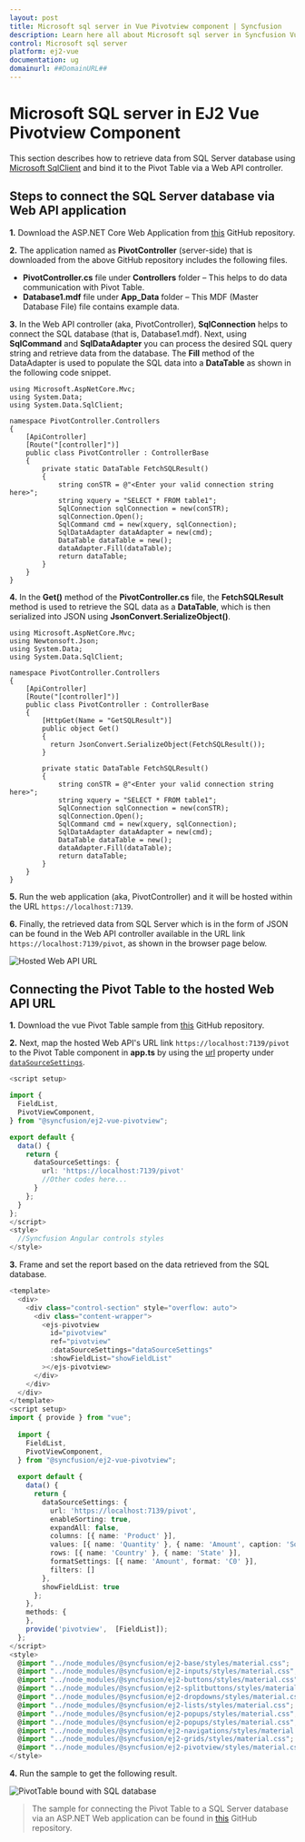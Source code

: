 ```yaml
---
layout: post
title: Microsoft sql server in Vue Pivotview component | Syncfusion
description: Learn here all about Microsoft sql server in Syncfusion Vue Pivotview component of Syncfusion Essential JS 2 and more.
control: Microsoft sql server 
platform: ej2-vue
documentation: ug
domainurl: ##DomainURL##
---
```


# Microsoft SQL server in EJ2 Vue Pivotview Component

This section describes how to retrieve data from SQL Server database using [Microsoft SqlClient](https://learn.microsoft.com/en-us/dotnet/api/system.data.sqlclient?view=dotnet-plat-ext-7.0) and bind it to the Pivot Table via a Web API controller.

## Steps to connect the SQL Server database via Web API application

**1.** Download the ASP.NET Core Web Application from [this](https://github.com/SyncfusionExamples/how-to-bind-SQL-database-to-pivot-table) GitHub repository.

**2.** The application named as **PivotController** (server-side) that is downloaded from the above GitHub repository includes the following files.

* **PivotController.cs** file under **Controllers** folder – This helps to do data communication with Pivot Table.
* **Database1.mdf** file under **App_Data** folder – This MDF (Master Database File) file contains example data.

**3.** In the Web API controller (aka, PivotController), **SqlConnection** helps to connect the SQL database (that is, Database1.mdf). Next, using **SqlCommand** and **SqlDataAdapter** you can process the desired SQL query string and retrieve data from the database. The **Fill** method of the DataAdapter is used to populate the SQL data into a **DataTable** as shown in the following code snippet.

```
using Microsoft.AspNetCore.Mvc;
using System.Data;
using System.Data.SqlClient;

namespace PivotController.Controllers
{
    [ApiController]
    [Route("[controller]")]
    public class PivotController : ControllerBase
    {
        private static DataTable FetchSQLResult()
        {
            string conSTR = @"<Enter your valid connection string here>";
            string xquery = "SELECT * FROM table1";
            SqlConnection sqlConnection = new(conSTR);
            sqlConnection.Open();
            SqlCommand cmd = new(xquery, sqlConnection);
            SqlDataAdapter dataAdapter = new(cmd);
            DataTable dataTable = new();
            dataAdapter.Fill(dataTable);
            return dataTable;
        }
    }
}

```

**4.** In the **Get()** method of the **PivotController.cs** file, the **FetchSQLResult** method is used to retrieve the SQL data as a **DataTable**, which is then serialized into JSON using **JsonConvert.SerializeObject()**.

```
using Microsoft.AspNetCore.Mvc;
using Newtonsoft.Json;
using System.Data;
using System.Data.SqlClient;

namespace PivotController.Controllers
{
    [ApiController]
    [Route("[controller]")]
    public class PivotController : ControllerBase
    {
        [HttpGet(Name = "GetSQLResult")]
        public object Get()
        {
          return JsonConvert.SerializeObject(FetchSQLResult());
        }

        private static DataTable FetchSQLResult()
        {
            string conSTR = @"<Enter your valid connection string here>";
            string xquery = "SELECT * FROM table1";
            SqlConnection sqlConnection = new(conSTR);
            sqlConnection.Open();
            SqlCommand cmd = new(xquery, sqlConnection);
            SqlDataAdapter dataAdapter = new(cmd);
            DataTable dataTable = new();
            dataAdapter.Fill(dataTable);
            return dataTable;
        }
    }
}

```

**5.** Run the web application (aka, PivotController) and it will be hosted within the URL `https://localhost:7139`.

**6.** Finally, the retrieved data from SQL Server which is in the form of JSON can be found in the Web API controller available in the URL link `https://localhost:7139/pivot`, as shown in the browser page below.

![Hosted Web API URL](../images/code-web-app.png)

## Connecting the Pivot Table to the hosted Web API URL

**1.** Download the vue Pivot Table sample from [this](https://github.com/SyncfusionExamples/how-to-bind-SQL-database-to-pivot-table) GitHub repository.

**2.** Next, map the hosted Web API's URL link `https://localhost:7139/pivot` to the Pivot Table component in **app.ts** by using the [url](https://helpej2.syncfusion.com/vue/documentation/api/pivotview/iDataOptions/#url) property under [`dataSourceSettings`](https://helpej2.syncfusion.com/vue/documentation/api/pivotview/#datasourcesettings/).

```ts
<script setup>

import {
  FieldList,
  PivotViewComponent,
} from "@syncfusion/ej2-vue-pivotview";

export default {
  data() {
    return {
      dataSourceSettings: {
        url: 'https://localhost:7139/pivot'
        //Other codes here...
      }
    };
  }
};
</script>
<style>
  //Syncfusion Angular controls styles
</style>

```

**3.** Frame and set the report based on the data retrieved from the SQL database.

```ts
<template>
  <div>
    <div class="control-section" style="overflow: auto">
      <div class="content-wrapper">
        <ejs-pivotview
          id="pivotview"
          ref="pivotview"
          :dataSourceSettings="dataSourceSettings"
          :showFieldList="showFieldList"
        ></ejs-pivotview>
      </div>
    </div>
  </div>
</template>
<script setup>
import { provide } from "vue";
  
  import {
    FieldList,
    PivotViewComponent,
  } from "@syncfusion/ej2-vue-pivotview";
  
  export default {
    data() {
      return {
        dataSourceSettings: {
          url: 'https://localhost:7139/pivot',
          enableSorting: true,
          expandAll: false,
          columns: [{ name: 'Product' }],
          values: [{ name: 'Quantity' }, { name: 'Amount', caption: 'Sold Amount' }],
          rows: [{ name: 'Country' }, { name: 'State' }],
          formatSettings: [{ name: 'Amount', format: 'C0' }],
          filters: []
        },
        showFieldList: true
      };
    },
    methods: {
    },
    provide('pivotview',  [FieldList]);
  };
</script>
<style>
  @import "../node_modules/@syncfusion/ej2-base/styles/material.css";
  @import "../node_modules/@syncfusion/ej2-inputs/styles/material.css";
  @import "../node_modules/@syncfusion/ej2-buttons/styles/material.css";
  @import "../node_modules/@syncfusion/ej2-splitbuttons/styles/material.css";
  @import "../node_modules/@syncfusion/ej2-dropdowns/styles/material.css";
  @import "../node_modules/@syncfusion/ej2-lists/styles/material.css";
  @import "../node_modules/@syncfusion/ej2-popups/styles/material.css";
  @import "../node_modules/@syncfusion/ej2-popups/styles/material.css";
  @import "../node_modules/@syncfusion/ej2-navigations/styles/material.css";
  @import "../node_modules/@syncfusion/ej2-grids/styles/material.css";
  @import "../node_modules/@syncfusion/ej2-pivotview/styles/material.css";
</style>

```

**4.** Run the sample to get the following result.

![PivotTable bound with SQL database](../images/sql-data-binding.png)

> The sample for connecting the Pivot Table to a SQL Server database via an ASP.NET Web application can be found in [this](https://github.com/SyncfusionExamples/how-to-bind-SQL-database-to-pivot-table) GitHub repository.